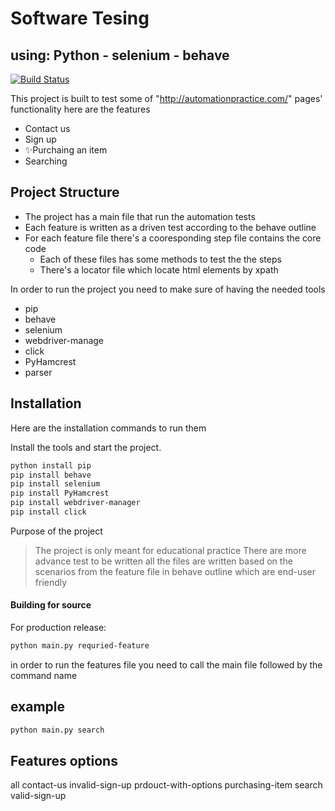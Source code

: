 # Software Tesing 
## using: Python - selenium - behave


[![Build Status](https://travis-ci.org/joemccann/dillinger.svg?branch=master)](https://travis-ci.org/joemccann/dillinger)

This project is built to test some of  "http://automationpractice.com/" pages' functionality here are the features 

- Contact us
- Sign up
- ✨Purchaing an item
- Searching
## Project Structure

- The project has a main file that run the automation tests
- Each feature is written as a driven test according to the behave outline
- For each feature file there's a cooresponding step file contains the core code
   - Each of these files has some methods to test the the steps 
   - There's a locator file which locate html elements by xpath



In order to run the project you need to make sure of having the needed tools 
 - pip 
 - behave 
 - selenium 
 - webdriver-manage
 - click
 - PyHamcrest
 - parser
 


## Installation

Here are the installation commands to run them

Install the tools and start the project.

```sh
python install pip
pip install behave
pip install selenium
pip install PyHamcrest
pip install webdriver-manager
pip install click
```


Purpose of the project

> The project is only meant for educational practice
> There are more advance test to be written
> all the files are written based on the scenarios
> from the feature file in behave outline 
> which are end-user friendly 

#### Building for source

For production release:

```sh
python main.py requried-feature
```

in order to run the features file you need to call the main file followed by the command name

## example 

```sh
python main.py search
```
## Features options 
  all
  contact-us
  invalid-sign-up
  prdouct-with-options
  purchasing-item
  search
  valid-sign-up
